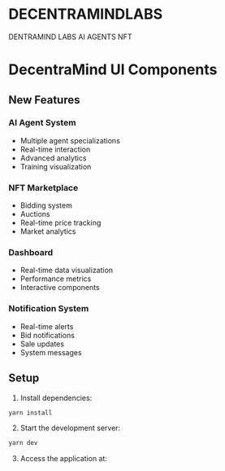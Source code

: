 # DECENTRAMINDLABS
DENTRAMIND LABS AI AGENTS NFT

# DecentraMind UI Components

## New Features

### AI Agent System
- Multiple agent specializations
- Real-time interaction
- Advanced analytics
- Training visualization

### NFT Marketplace
- Bidding system
- Auctions
- Real-time price tracking
- Market analytics

### Dashboard
- Real-time data visualization
- Performance metrics
- Interactive components

### Notification System
- Real-time alerts
- Bid notifications
- Sale updates
- System messages

## Setup

1. Install dependencies:
```bash
yarn install
```

2. Start the development server:
```bash
yarn dev
```

3. Access the application at:
